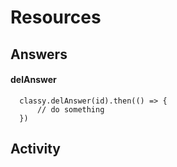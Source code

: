 # Resources
## Answers
  #### delAnswer
  ```javscript
    classy.delAnswer(id).then(() => {
        // do something
    })
```
  
## Activity
